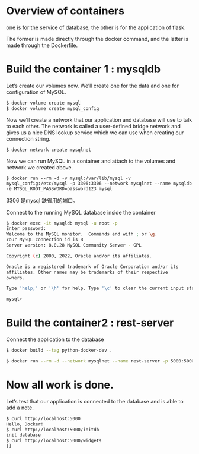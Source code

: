 # Overview of containers

one is for the service of database, the other is for the application of flask.

The former is made directly through the docker command, and the latter is made through the Dockerfile.

# Build the container 1 : mysqldb

Let’s create our volumes now. We’ll create one for the data and one for configuration of MySQL.

```bash
$ docker volume create mysql
$ docker volume create mysql_config
```

Now we’ll create a network that our application and database will use to talk to each other. The network is called a user-defined bridge network and gives us a nice DNS lookup service which we can use when creating our connection string.

```bash
$ docker network create mysqlnet
```

Now we can run MySQL in a container and attach to the volumes and network we created above.
```
$ docker run --rm -d -v mysql:/var/lib/mysql -v mysql_config:/etc/mysql -p 3306:3306 --network mysqlnet --name mysqldb -e MYSQL_ROOT_PASSWORD=password123 mysql
```
3306 是mysql 缺省用的端口。


Connect to the running MySQL database inside the container
```bash
$ docker exec -it mysqldb mysql -u root -p
Enter password: 
Welcome to the MySQL monitor.  Commands end with ; or \g.
Your MySQL connection id is 8
Server version: 8.0.28 MySQL Community Server - GPL

Copyright (c) 2000, 2022, Oracle and/or its affiliates.

Oracle is a registered trademark of Oracle Corporation and/or its
affiliates. Other names may be trademarks of their respective
owners.

Type 'help;' or '\h' for help. Type '\c' to clear the current input statement.

mysql>
```
# Build the container2 : rest-server

Connect the application to the database

```bash
$ docker build --tag python-docker-dev .
```

```bash
$ docker run --rm -d --network mysqlnet --name rest-server -p 5000:5000 python-docker-dev
```

# Now all work is done.

Let’s test that our application is connected to the database and is able to add a note.
```bash
$ curl http://localhost:5000
Hello, Docker!
$ curl http://localhost:5000/initdb
init database
$ curl http://localhost:5000/widgets
[]
```